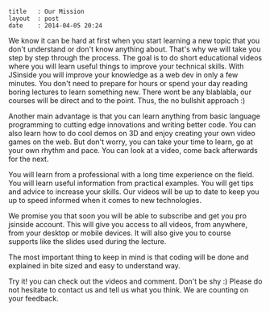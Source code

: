 ```
title	: Our Mission
layout	: post
date	: 2014-04-05 20:24
```

We know it can be hard at first when you start learning a new topic that you don't understand
or don't know anything about.
That's why we will take you step by step through the process. 
The goal is to do short educational videos where you will learn useful things to improve your
technical skills. 
With JSinside you will improve your knowledge as a web dev in only a few  minutes. 
You don't need to prepare for hours or spend your day reading boring lectures to learn something new. 
There wont be any blablabla, our courses will be direct and to the point. 
Thus, the no bullshit approach :)

Another main advantage is that you can learn anything from basic language programming 
to cutting edge innovations and writing better code.
You can also learn how to do cool demos on 3D and enjoy creating your own video games on the web.
But don't worry, you can take your time to learn, go at your own rhythm and pace.
You can look at a video, come back afterwards for the next.

You will learn from a professional with a long time experience on the field.
You will learn useful information from practical examples.
You will get tips and advice to increase your skills.
Our videos will be up to date to keep you up to speed informed when it comes to new technologies.

We promise you that soon you will be able to subscribe and get you pro jsinside account.
This will give you access to all videos, from anywhere, from your desktop or mobile devices.
It will also give you to course supports like the slides used during the lecture.

The most important thing to keep in mind is that coding will be done 
and explained in bite sized and easy to understand way.

Try it! you can check out the videos and comment. Don't be shy :)
Please do not hesitate to contact us and tell us what you think. We are counting on your feedback.
